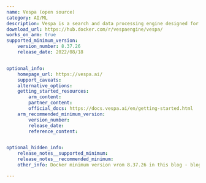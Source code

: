 ```yaml
---
name: Vespa (open source)
category: AI/ML
description: Vespa is a search and data processing engine designed for real-time AI data processing applications.
download_url: https://hub.docker.com/r/vespaengine/vespa/
works_on_arm: true
supported_minimum_version:
    version_number: 8.37.26
    release_date: 2022/08/18


optional_info:
    homepage_url: https://vespa.ai/
    support_caveats:
    alternative_options:
    getting_started_resources:
        arm_content: 
        partner_content: 
        official_docs: https://docs.vespa.ai/en/getting-started.html
    arm_recommended_minimum_version:
        version_number:
        release_date:
        reference_content: 


optional_hidden_info:
    release_notes__supported_minimum: 
    release_notes__recommended_minimum:
    other_info: Docker minimum version vrom 8.37.26 in this blog - blog.vespa.ai/preview-of-vespa-on-arm64/. Commercial version as well.

---
```

